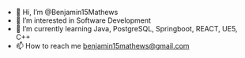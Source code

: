 - 👋 Hi, I’m @Benjamin15Mathews
- 👀 I’m interested in Software Development
- 🌱 I’m currently learning Java, PostgreSQL, Springboot, REACT, UE5, C++
- 📫 How to reach me benjamin15mathews@gmail.com

<!---
Benjamin15Mathews/Benjamin15Mathews is a ✨ special ✨ repository because its `README.md` (this file) appears on your GitHub profile.
You can click the Preview link to take a look at your changes.
--->
